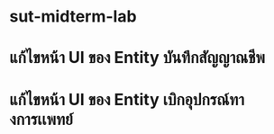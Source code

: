 # sut-midterm-lab
# แก้ไขหน้า UI ของ Entity บันทึกสัญญาณชีพ
# แก้ไขหน้า UI ของ Entity เบิกอุปกรณ์ทางการเเพทย์